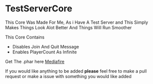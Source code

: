 #  TestServerCore

This Core Was Made For Me, As i Have A Test Server and This
Simply Makes Things Look Alot Better And Things Will Run Smoother

This Core Contains
 - Disables Join And Quit Message
 - Enables PlayerCount As Infinite

Get The .phar here [Mediafire](https://www.mediafire.com/file/utbv3azu91dj5zy/TestServerCore_dev-3.phar/file)

If you would like anything to be added **please** feel free to make a pull request or make a issue with something you would like added
